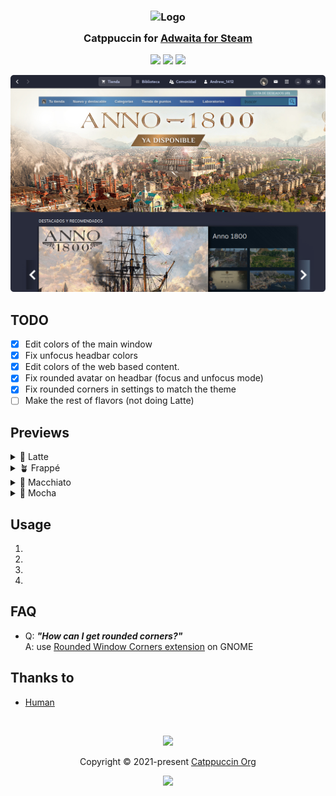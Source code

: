 <h3 align="center">
	<img src="https://raw.githubusercontent.com/catppuccin/catppuccin/main/assets/logos/exports/1544x1544_circle.png" width="100" alt="Logo"/><br/>
	<img src="https://raw.githubusercontent.com/catppuccin/catppuccin/main/assets/misc/transparent.png" height="30" width="0px"/>
	Catppuccin for <a href="https://github.com/tkashkin/Adwaita-for-Steam">Adwaita for Steam</a>
	<img src="https://raw.githubusercontent.com/catppuccin/catppuccin/main/assets/misc/transparent.png" height="30" width="0px"/>
</h3>

<p align="center">
	<a href="https://github.com/andrew1412/Catppuccin-Adwaita-for-Steam/stargazers"><img src="https://img.shields.io/github/stars/andrew1412/Catppuccin-Adwaita-for-Steam?colorA=363a4f&colorB=b7bdf8&style=for-the-badge"></a>
	<a href="https://github.com/andrew1412/Catppuccin-Adwaita-for-Steam/issues"><img src="https://img.shields.io/github/issues/andrew1412/Catppuccin-Adwaita-for-Steam?colorA=363a4f&colorB=f5a97f&style=for-the-badge"></a>
  <a href="https://github.com/andrew1412/Catppuccin-Adwaita-for-Steam/contributors"><img src="https://img.shields.io/github/contributors/andrew1412/Catppuccin-Adwaita-for-Steam?colorA=363a4f&colorB=a6da95&style=for-the-badge"></a>
</p>

<p align="center">
  <img src="https://raw.githubusercontent.com/andrew1412/Catppuccin-Adwaita-for-Steam/main/assets/screenshot-frappe.png"/>
</p>

## TODO

- [x] Edit colors of the main window
- [x] Fix unfocus headbar colors
- [x] Edit  colors of the web based content.
- [x] Fix rounded avatar on headbar (focus and unfocus mode)
- [x] Fix rounded corners in settings to match the theme
- [ ] Make the rest of flavors (not doing Latte)

## Previews

<details>
  <summary>🌻 Latte</summary>  
  Not planned to do
</details>

<details>
  <summary>🪴 Frappé</summary>
  <img src="https://raw.githubusercontent.com/andrew1412/Catppuccin-Adwaita-for-Steam/main/assets/screenshot-frappe.png"/>
</details>

<details>
  <summary>🌺 Macchiato</summary>
  Soon
</details>

<details>
  <summary>🌿 Mocha</summary>
  Soon
</details>

## Usage

1. 
2. 
3. 
4. 

## FAQ

-	Q: **_"How can I get rounded corners?"_**\
	A: use [Rounded Window Corners extension](https://github.com/yilozt/rounded-window-corners) on GNOME

## Thanks to

- [Human](https://github.com/catppuccin)

&nbsp;

<p align="center">
	<img src="https://raw.githubusercontent.com/catppuccin/catppuccin/main/assets/footers/gray0_ctp_on_line.svg?sanitize=true" />
</p>

<p align="center">
	Copyright &copy; 2021-present <a href="https://github.com/catppuccin" target="_blank">Catppuccin Org</a>
</p>

<p align="center">
	<a href="https://github.com/catppuccin/catppuccin/blob/main/LICENSE"><img src="https://img.shields.io/static/v1.svg?style=for-the-badge&label=License&message=MIT&logoColor=d9e0ee&colorA=363a4f&colorB=b7bdf8"/></a>
</p>
